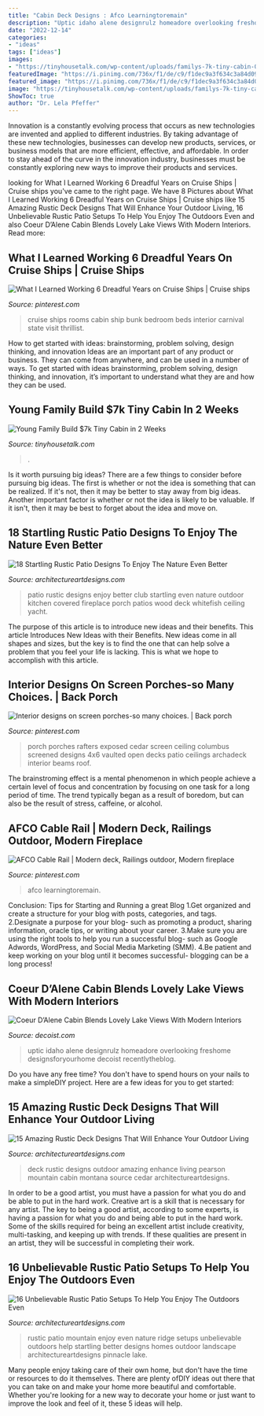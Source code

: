 ```yaml
---
title: "Cabin Deck Designs : Afco Learningtoremain"
description: "Uptic idaho alene designrulz homeadore overlooking freshome designsforyourhome decoist recentlytheblog"
date: "2022-12-14"
categories:
- "ideas"
tags: ["ideas"]
images:
- "https://tinyhousetalk.com/wp-content/uploads/familys-7k-tiny-cabin-02.jpg"
featuredImage: "https://i.pinimg.com/736x/f1/de/c9/f1dec9a3f634c3a84d0915f067baab43.jpg"
featured_image: "https://i.pinimg.com/736x/f1/de/c9/f1dec9a3f634c3a84d0915f067baab43.jpg"
image: "https://tinyhousetalk.com/wp-content/uploads/familys-7k-tiny-cabin-02.jpg"
ShowToc: true
author: "Dr. Lela Pfeffer"
---
```



Innovation is a constantly evolving process that occurs as new technologies are invented and applied to different industries. By taking advantage of these new technologies, businesses can develop new products, services, or business models that are more efficient, effective, and affordable. In order to stay ahead of the curve in the innovation industry, businesses must be constantly exploring new ways to improve their products and services.

	

		
looking for What I Learned Working 6 Dreadful Years on Cruise Ships | Cruise ships you've came to the right page. We have 8 Pictures about What I Learned Working 6 Dreadful Years on Cruise Ships | Cruise ships like 15 Amazing Rustic Deck Designs That Will Enhance Your Outdoor Living, 16 Unbelievable Rustic Patio Setups To Help You Enjoy The Outdoors Even and also Coeur D’Alene Cabin Blends Lovely Lake Views With Modern Interiors. Read more:
		
    
## What I Learned Working 6 Dreadful Years On Cruise Ships | Cruise Ships

<img loading=lazy src="https://i.pinimg.com/736x/81/5b/65/815b652d966f2dc384838650d7b6f210--travel-nation-cruise-ships.jpg" onerror="this.onerror=null;this.src='https://tse3.mm.bing.net/th?id=OIP.NCPjy7893QowGhlyqXSIfQHaGa&amp;pid=15.1';" alt="What I Learned Working 6 Dreadful Years on Cruise Ships | Cruise ships">

_Source: pinterest.com_

>cruise ships rooms cabin ship bunk bedroom beds interior carnival state visit thrillist. 

	

How to get started with ideas: brainstorming, problem solving, design thinking, and innovation
Ideas are an important part of any product or business. They can come from anywhere, and can be used in a number of ways. To get started with ideas brainstorming, problem solving, design thinking, and innovation, it’s important to understand what they are and how they can be used.

    
## Young Family Build $7k Tiny Cabin In 2 Weeks

<img loading=lazy src="https://tinyhousetalk.com/wp-content/uploads/familys-7k-tiny-cabin-02.jpg" onerror="this.onerror=null;this.src='https://tse4.mm.bing.net/th?id=OIP.jHk_i0tOiBZzZyEj9EanKAHaLI&amp;pid=15.1';" alt="Young Family Build $7k Tiny Cabin in 2 Weeks">

_Source: tinyhousetalk.com_

>. 

	

Is it worth pursuing big ideas?
There are a few things to consider before pursuing big ideas. The first is whether or not the idea is something that can be realized. If it's not, then it may be better to stay away from big ideas. Another important factor is whether or not the idea is likely to be valuable. If it isn't, then it may be best to forget about the idea and move on.

    
## 18 Startling Rustic Patio Designs To Enjoy The Nature Even Better

<img loading=lazy src="http://www.architectureartdesigns.com/wp-content/uploads/2015/03/18-Startling-Rustic-Patio-Designs-To-Enjoy-The-Nature-Even-Better-11-630x420.jpg" onerror="this.onerror=null;this.src='https://tse4.mm.bing.net/th?id=OIP.YjpYvf7vnEwwPVQjXHRzRAHaE8&amp;pid=15.1';" alt="18 Startling Rustic Patio Designs To Enjoy The Nature Even Better">

_Source: architectureartdesigns.com_

>patio rustic designs enjoy better club startling even nature outdoor kitchen covered fireplace porch patios wood deck whitefish ceiling yacht. 

	

The purpose of this article is to introduce new ideas and their benefits.
This article Introduces New Ideas with their Benefits. New ideas come in all shapes and sizes, but the key is to find the one that can help solve a problem that you feel your life is lacking. This is what we hope to accomplish with this article.

    
## Interior Designs On Screen Porches-so Many Choices. | Back Porch

<img loading=lazy src="https://i.pinimg.com/736x/36/1c/bf/361cbf15739458272f51b2e087302a4d--ceiling-beams-vaulted-ceilings.jpg" onerror="this.onerror=null;this.src='https://tse2.mm.bing.net/th?id=OIP.T2X8tL8vrYHm-EGKlnavUQHaJ3&amp;pid=15.1';" alt="Interior designs on screen porches-so many choices. | Back porch">

_Source: pinterest.com_

>porch porches rafters exposed cedar screen ceiling columbus screened designs 4x6 vaulted open decks patio ceilings archadeck interior beams roof. 

	

The brainstroming effect is a mental phenomenon in which people achieve a certain level of focus and concentration by focusing on one task for a long period of time. The trend typically began as a result of boredom, but can also be the result of stress, caffeine, or alcohol.

    
## AFCO Cable Rail | Modern Deck, Railings Outdoor, Modern Fireplace

<img loading=lazy src="https://i.pinimg.com/736x/f1/de/c9/f1dec9a3f634c3a84d0915f067baab43.jpg" onerror="this.onerror=null;this.src='https://tse2.mm.bing.net/th?id=OIP.A-H1EJkrVkTv4udGcO19pwHaEK&amp;pid=15.1';" alt="AFCO Cable Rail | Modern deck, Railings outdoor, Modern fireplace">

_Source: pinterest.com_

>afco learningtoremain. 

	

Conclusion: Tips for Starting and Running a great Blog
1.Get organized and create a structure for your blog with posts, categories, and tags.
2.Designate a purpose for your blog- such as promoting a product, sharing information, oracle tips, or writing about your career. 
3.Make sure you are using the right tools to help you run a successful blog- such as Google Adwords, WordPress, and Social Media Marketing (SMM). 
4.Be patient and keep working on your blog until it becomes successful- blogging can be a long process!

    
## Coeur D’Alene Cabin Blends Lovely Lake Views With Modern Interiors

<img loading=lazy src="https://cdn.decoist.com/wp-content/uploads/2013/08/Plush-bedroom-with-a-lovely-view.jpg" onerror="this.onerror=null;this.src='https://tse3.mm.bing.net/th?id=OIP.fnPlHVSFkyAjVFdTDNvkbQHaLH&amp;pid=15.1';" alt="Coeur D’Alene Cabin Blends Lovely Lake Views With Modern Interiors">

_Source: decoist.com_

>uptic idaho alene designrulz homeadore overlooking freshome designsforyourhome decoist recentlytheblog. 

	

Do you have any free time? You don't have to spend hours on your nails to make a simpleDIY project. Here are a few ideas for you to get started: 

    
## 15 Amazing Rustic Deck Designs That Will Enhance Your Outdoor Living

<img loading=lazy src="https://www.architectureartdesigns.com/wp-content/uploads/2016/10/15-Amazing-Rustic-Deck-Designs-That-Will-Enhance-Your-Outdoor-Living-10.jpg" onerror="this.onerror=null;this.src='https://tse4.mm.bing.net/th?id=OIP.YV4LAGXPIe0Pzjui49ItIwHaE7&amp;pid=15.1';" alt="15 Amazing Rustic Deck Designs That Will Enhance Your Outdoor Living">

_Source: architectureartdesigns.com_

>deck rustic designs outdoor amazing enhance living pearson mountain cabin montana source cedar architectureartdesigns. 

	

In order to be a good artist, you must have a passion for what you do and be able to put in the hard work.
Creative art is a skill that is necessary for any artist. The key to being a good artist, according to some experts, is having a passion for what you do and being able to put in the hard work. Some of the skills required for being an excellent artist include creativity, multi-tasking, and keeping up with trends. If these qualities are present in an artist, they will be successful in completing their work.

    
## 16 Unbelievable Rustic Patio Setups To Help You Enjoy The Outdoors Even

<img loading=lazy src="https://www.architectureartdesigns.com/wp-content/uploads/2015/05/16-Unbelievable-Rustic-Patio-Setups-To-Help-You-Enjoy-The-Outdoors-Even-More-11-630x420.jpg" onerror="this.onerror=null;this.src='https://tse4.mm.bing.net/th?id=OIP.KwZr_uPaCqciSD7GnzUP7QHaE8&amp;pid=15.1';" alt="16 Unbelievable Rustic Patio Setups To Help You Enjoy The Outdoors Even">

_Source: architectureartdesigns.com_

>rustic patio mountain enjoy even nature ridge setups unbelievable outdoors help startling better designs homes outdoor landscape architectureartdesigns pinnacle lake. 

	

Many people enjoy taking care of their own home, but don't have the time or resources to do it themselves. There are plenty ofDIY ideas out there that you can take on and make your home more beautiful and comfortable. Whether you're looking for a new way to decorate your home or just want to improve the look and feel of it, these 5 ideas will help.

